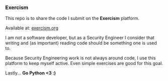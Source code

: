 ### Exercism

This repo is to share the code I submit on the **Exercism** platform.

Available at: [exercism.org](https://exercism.org/)

I am not a software developer, but as a Security Engineer I consider that writing and (as important) reading code should be something one is used to.

Because Security Engineering work is not always around code, I use this platform to keep myself active. Even simple exercises are good for this goal.

Lastly... **Go Python <3 :)**
